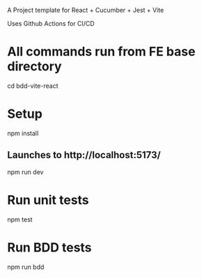 A Project template for React + Cucumber + Jest + Vite

Uses Github Actions for CI/CD


# All commands run from FE base directory
cd bdd-vite-react

# Setup
npm install
## Launches to http://localhost:5173/
npm run dev

# Run unit tests
npm test

# Run BDD tests
npm run bdd
